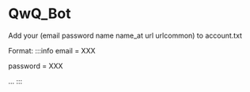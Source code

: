 # QwQ_Bot
Add your (email password name name_at url urlcommon) to account.txt

Format:
:::info
email = XXX 

password = XXX 

...
:::

